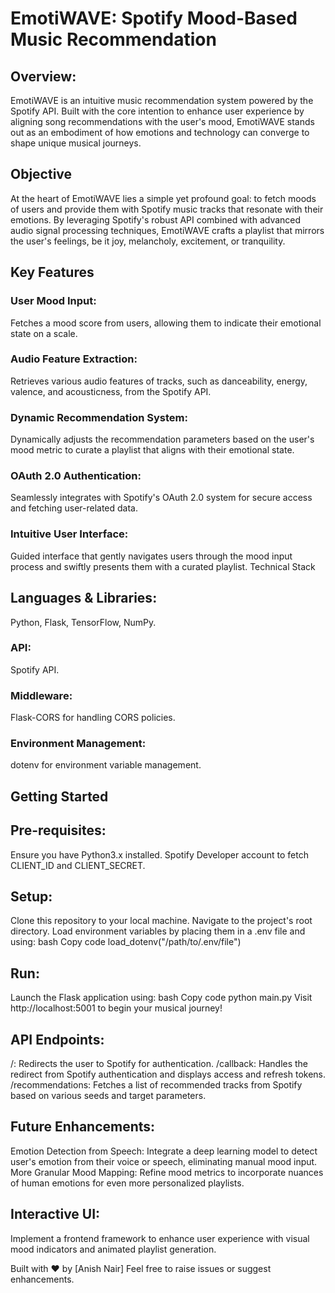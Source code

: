 # EmotiWAVE: Spotify Mood-Based Music Recommendation

## Overview: 
EmotiWAVE is an intuitive music recommendation system powered by the Spotify API. Built with the core intention to enhance user experience by aligning song recommendations with the user's mood, EmotiWAVE stands out as an embodiment of how emotions and technology can converge to shape unique musical journeys.

## Objective
At the heart of EmotiWAVE lies a simple yet profound goal: to fetch moods of users and provide them with Spotify music tracks that resonate with their emotions. By leveraging Spotify's robust API combined with advanced audio signal processing techniques, EmotiWAVE crafts a playlist that mirrors the user's feelings, be it joy, melancholy, excitement, or tranquility.

## Key Features
### User Mood Input:
Fetches a mood score from users, allowing them to indicate their emotional state on a scale.
### Audio Feature Extraction:
Retrieves various audio features of tracks, such as danceability, energy, valence, and acousticness, from the Spotify API.
### Dynamic Recommendation System: 
Dynamically adjusts the recommendation parameters based on the user's mood metric to curate a playlist that aligns with their emotional state.
### OAuth 2.0 Authentication:
Seamlessly integrates with Spotify's OAuth 2.0 system for secure access and fetching user-related data.
### Intuitive User Interface:
Guided interface that gently navigates users through the mood input process and swiftly presents them with a curated playlist.
Technical Stack
## Languages & Libraries: 
Python, Flask, TensorFlow, NumPy.
### API: 
Spotify API.
### Middleware:
Flask-CORS for handling CORS policies.
### Environment Management: 
dotenv for environment variable management.
## Getting Started
## Pre-requisites:
Ensure you have Python3.x installed.
Spotify Developer account to fetch CLIENT_ID and CLIENT_SECRET.
## Setup:
Clone this repository to your local machine.
Navigate to the project's root directory.
Load environment variables by placing them in a .env file and using:
bash
Copy code
load_dotenv("/path/to/.env/file")
## Run:
Launch the Flask application using:
bash
Copy code
python main.py
Visit http://localhost:5001 to begin your musical journey!
## API Endpoints:
/: Redirects the user to Spotify for authentication.
/callback: Handles the redirect from Spotify authentication and displays access and refresh tokens.
/recommendations: Fetches a list of recommended tracks from Spotify based on various seeds and target parameters.
## Future Enhancements:
Emotion Detection from Speech: Integrate a deep learning model to detect user's emotion from their voice or speech, eliminating manual mood input.
More Granular Mood Mapping: Refine mood metrics to incorporate nuances of human emotions for even more personalized playlists.
## Interactive UI: 
Implement a frontend framework to enhance user experience with visual mood indicators and animated playlist generation.






Built with ❤️ by [Anish Nair] Feel free to raise issues or suggest enhancements.
